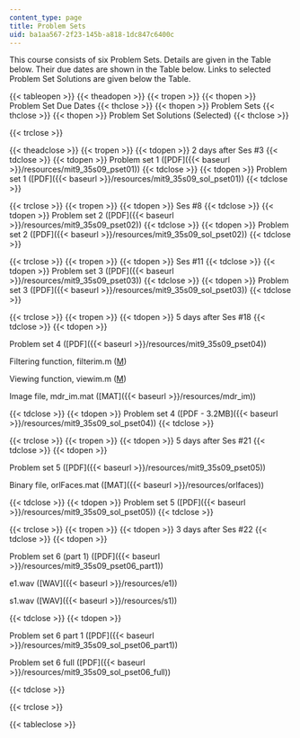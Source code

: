 ```yaml
---
content_type: page
title: Problem Sets
uid: ba1aa567-2f23-145b-a818-1dc847c6400c
---
```


This course consists of six Problem Sets. Details are given in the Table below. Their due dates are shown in the Table below. Links to selected Problem Set Solutions are given below the Table.

{{< tableopen >}}
{{< theadopen >}}
{{< tropen >}}
{{< thopen >}}
Problem Set Due Dates
{{< thclose >}}
{{< thopen >}}
Problem Sets
{{< thclose >}}
{{< thopen >}}
Problem Set Solutions (Selected)
{{< thclose >}}

{{< trclose >}}

{{< theadclose >}}
{{< tropen >}}
{{< tdopen >}}
2 days after Ses #3
{{< tdclose >}}
{{< tdopen >}}
Problem set 1 ([PDF]({{< baseurl >}}/resources/mit9_35s09_pset01))
{{< tdclose >}}
{{< tdopen >}}
Problem set 1 ([PDF]({{< baseurl >}}/resources/mit9_35s09_sol_pset01))
{{< tdclose >}}

{{< trclose >}}
{{< tropen >}}
{{< tdopen >}}
Ses #8
{{< tdclose >}}
{{< tdopen >}}
Problem set 2 ([PDF]({{< baseurl >}}/resources/mit9_35s09_pset02))
{{< tdclose >}}
{{< tdopen >}}
Problem set 2 ([PDF]({{< baseurl >}}/resources/mit9_35s09_sol_pset02))
{{< tdclose >}}

{{< trclose >}}
{{< tropen >}}
{{< tdopen >}}
Ses #11
{{< tdclose >}}
{{< tdopen >}}
Problem set 3 ([PDF]({{< baseurl >}}/resources/mit9_35s09_pset03))
{{< tdclose >}}
{{< tdopen >}}
Problem set 3 ([PDF]({{< baseurl >}}/resources/mit9_35s09_sol_pset03))
{{< tdclose >}}

{{< trclose >}}
{{< tropen >}}
{{< tdopen >}}
5 days after Ses #18
{{< tdclose >}}
{{< tdopen >}}


Problem set 4 ([PDF]({{< baseurl >}}/resources/mit9_35s09_pset04))

Filtering function, filterim.m ([M](/courses/brain-and-cognitive-sciences/9-35-sensation-and-perception-spring-2009/problem-sets/filterim.m))

Viewing function, viewim.m ([M](/courses/brain-and-cognitive-sciences/9-35-sensation-and-perception-spring-2009/problem-sets/viewim.m))

Image file, mdr\_im.mat ([MAT]({{< baseurl >}}/resources/mdr_im))


{{< tdclose >}}
{{< tdopen >}}
Problem set 4 ([PDF - 3.2MB]({{< baseurl >}}/resources/mit9_35s09_sol_pset04))
{{< tdclose >}}

{{< trclose >}}
{{< tropen >}}
{{< tdopen >}}
5 days after Ses #21
{{< tdclose >}}
{{< tdopen >}}


Problem set 5 ([PDF]({{< baseurl >}}/resources/mit9_35s09_pset05))

Binary file, orlFaces.mat ([MAT]({{< baseurl >}}/resources/orlfaces))


{{< tdclose >}}
{{< tdopen >}}
Problem set 5 ([PDF]({{< baseurl >}}/resources/mit9_35s09_sol_pset05))
{{< tdclose >}}

{{< trclose >}}
{{< tropen >}}
{{< tdopen >}}
3 days after Ses #22
{{< tdclose >}}
{{< tdopen >}}


Problem set 6 (part 1) ([PDF]({{< baseurl >}}/resources/mit9_35s09_pset06_part1))

e1.wav ([WAV]({{< baseurl >}}/resources/e1))

s1.wav ([WAV]({{< baseurl >}}/resources/s1))


{{< tdclose >}}
{{< tdopen >}}


Problem set 6 part 1 ([PDF]({{< baseurl >}}/resources/mit9_35s09_sol_pset06_part1))

Problem set 6 full ([PDF]({{< baseurl >}}/resources/mit9_35s09_sol_pset06_full))


{{< tdclose >}}

{{< trclose >}}

{{< tableclose >}}